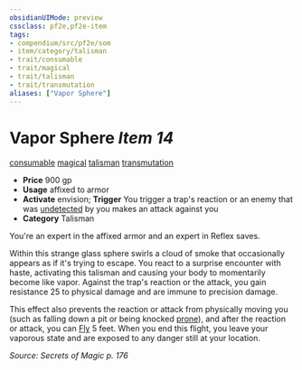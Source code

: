```yaml
---
obsidianUIMode: preview
cssclass: pf2e,pf2e-item
tags:
- compendium/src/pf2e/som
- item/category/talisman
- trait/consumable
- trait/magical
- trait/talisman
- trait/transmutation
aliases: ["Vapor Sphere"]
---
```

# Vapor Sphere *Item 14*  
[consumable](../../../rules/traits/consumable.md)  [magical](../../../rules/traits/magical.md)  [talisman](../../../rules/traits/talisman.md)  [transmutation](../../../rules/traits/transmutation.md)  

- **Price** 900 gp
- **Usage** affixed to armor
- **Activate** envision; **Trigger** You trigger a trap's reaction or an enemy that was [undetected](../../../rules/conditions.md#Undetected) by you makes an attack against you
- **Category** Talisman

You're an expert in the affixed armor and an expert in Reflex saves.

Within this strange glass sphere swirls a cloud of smoke that occasionally appears as if it's trying to escape. You react to a surprise encounter with haste, activating this talisman and causing your body to momentarily become like vapor. Against the trap's reaction or the attack, you gain resistance 25 to physical damage and are immune to precision damage.

This effect also prevents the reaction or attack from physically moving you (such as falling down a pit or being knocked [prone](../../../rules/conditions.md#Prone)), and after the reaction or attack, you can [Fly](../../../rules/actions/fly.md) 5 feet. When you end this flight, you leave your vaporous state and are exposed to any danger still at your location.

*Source: Secrets of Magic p. 176*